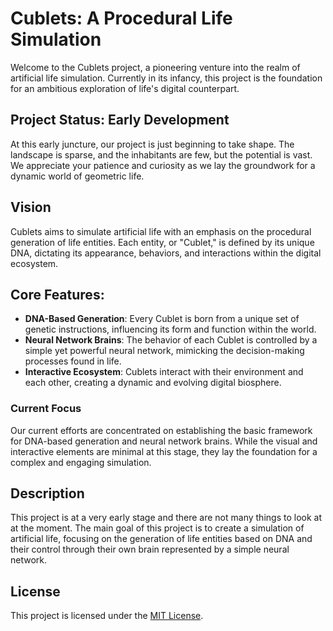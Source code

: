 # Cublets: A Procedural Life Simulation

Welcome to the Cublets project, a pioneering venture into the realm of artificial life simulation. Currently in its infancy, this project is the foundation for an ambitious exploration of life's digital counterpart.

## Project Status: Early Development

At this early juncture, our project is just beginning to take shape. The landscape is sparse, and the inhabitants are few, but the potential is vast. We appreciate your patience and curiosity as we lay the groundwork for a dynamic world of geometric life.

## Vision

Cublets aims to simulate artificial life with an emphasis on the procedural generation of life entities. Each entity, or "Cublet," is defined by its unique DNA, dictating its appearance, behaviors, and interactions within the digital ecosystem.

## Core Features:

- **DNA-Based Generation**: Every Cublet is born from a unique set of genetic instructions, influencing its form and function within the world.
- **Neural Network Brains**: The behavior of each Cublet is controlled by a simple yet powerful neural network, mimicking the decision-making processes found in life.
- **Interactive Ecosystem**: Cublets interact with their environment and each other, creating a dynamic and evolving digital biosphere.

### Current Focus

Our current efforts are concentrated on establishing the basic framework for DNA-based generation and neural network brains. While the visual and interactive elements are minimal at this stage, they lay the foundation for a complex and engaging simulation.

## Description

This project is at a very early stage and there are not many things to look at at the moment. The main goal of this project is to create a simulation of artificial life, focusing on the generation of life entities based on DNA and their control through their own brain represented by a simple neural network.

## License

This project is licensed under the [MIT License](LICENSE).
